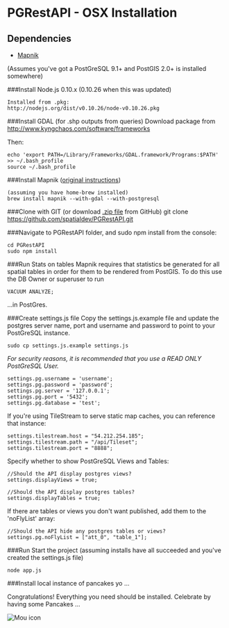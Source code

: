 PGRestAPI - OSX Installation
=========

## Dependencies

* [Mapnik](https://github.com/mapnik/mapnik)

(Assumes you've got a PostGreSQL 9.1+ and PostGIS 2.0+ is installed somewhere)

###Install Node.js 0.10.x (0.10.26 when this was updated)
	
	Installed from .pkg:
	http://nodejs.org/dist/v0.10.26/node-v0.10.26.pkg
	
###Install GDAL (for .shp outputs from queries)
Download package from http://www.kyngchaos.com/software/frameworks

Then:

    echo 'export PATH=/Library/Frameworks/GDAL.framework/Programs:$PATH' >> ~/.bash_profile
    source ~/.bash_profile

###Install Mapnik ([original instructions](https://github.com/mapnik/mapnik/wiki/MacInstallation_Homebrew))

	(assuming you have home-brew installed)
	brew install mapnik --with-gdal --with-postgresql

###Clone with GIT (or download [.zip file](https://github.com/spatialdev/PGRestAPI/archive/docs.zip) from GitHub)
    git clone https://github.com/spatialdev/PGRestAPI.git

###Navigate to PGRestAPI folder, and sudo npm install
from the console:  
   
	cd PGRestAPI
	sudo npm install

###Run Stats on tables
Mapnik requires that statistics be generated for all spatial tables in order for them to be rendered from PostGIS.
To do this use the DB Owner or superuser to run 

	VACUUM ANALYZE;

...in PostGres.

###Create settings.js file
Copy the settings.js.example file and update the postgres server name, port and username and password to point to your PostGreSQL instance.
	
	sudo cp settings.js.example settings.js

*For security reasons, it is recommended that you use a READ ONLY PostGreSQL User.*

	settings.pg.username = 'username';
	settings.pg.password = 'password';
	settings.pg.server = '127.0.0.1';
	settings.pg.port = '5432';
	settings.pg.database = 'test';

If you're using TileStream to serve static map caches, you can reference that instance:

	settings.tilestream.host = "54.212.254.185";
	settings.tilestream.path = "/api/Tileset";
	settings.tilestream.port = "8888";

Specify whether to show PostGreSQL Views and Tables:

	//Should the API display postgres views?
	settings.displayViews = true;

	//Should the API display postgres tables?
	settings.displayTables = true;

If there are tables or views you don't want published, add them to the 'noFlyList' array:

	//Should the API hide any postgres tables or views?
	settings.pg.noFlyList = ["att_0", "table_1"];


###Run
Start the project (assuming installs have all succeeded and you've created the settings.js file)
	
	node app.js

###Install local instance of pancakes yo …

Congratulations!  Everything you need should be installed.  Celebrate by having some Pancakes …

![Mou icon](http://173.201.28.147/pgRESTAPI/chubbs.JPG)
